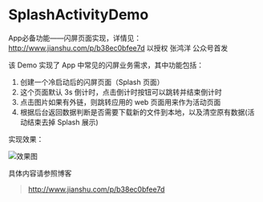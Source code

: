 # SplashActivityDemo
App必备功能——闪屏页面实现，详情见： http://www.jianshu.com/p/b38ec0bfee7d 以授权 张鸿洋 公众号首发

该 Demo 实现了 App 中常见的闪屏业务需求，其中功能包括：

1. 创建一个冷启动后的闪屏页面（Splash 页面）
2. 这个页面默认 3s 倒计时，点击倒计时按钮可以跳转并结束倒计时
3. 点击图片如果有外链，则跳转应用的 web 页面用来作为活动页面 
4. 根据后台返回数据判断是否需要下载新的文件到本地，以及清空原有数据(活动结束去掉 Splash 展示)

实现效果：

![效果图](https://github.com/ImportEffort/SplashActivityDemo/blob/master/%E6%95%88%E6%9E%9C%E5%9B%BE.gif?raw=true)

具体内容请参照博客 
> http://www.jianshu.com/p/b38ec0bfee7d
